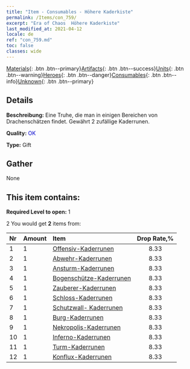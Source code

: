 ```yaml
---
title: "Item - Consumables - Höhere Kaderkiste"
permalink: /Items/con_759/
excerpt: "Era of Chaos  Höhere Kaderkiste"
last_modified_at: 2021-04-12
locale: de
ref: "con_759.md"
toc: false
classes: wide
---
```

 [Materials](/de/Items/){: .btn .btn--primary}[Artifacts](/de/Items/Artifacts/){: .btn .btn--success}[Units](/de/Items/Units/){: .btn .btn--warning}[Heroes](/de/Items/Heroes/){: .btn .btn--danger}[Consumables](/de/Items/Consumables/){: .btn .btn--info}[Unknown](/de/Items/Unknown/){: .btn .btn--primary}

## Details
 **Beschreibung:** Eine Truhe, die man in einigen Bereichen von Drachenschätzen findet. Gewährt 2 zufällige Kaderrunen.

 **Quality:** <span style="color: #0000CD">OK</span>

 **Type:** Gift

## Gather

  None

## This item contains:

 **Required Level to open:** 1

 2 You would get **2** items  from:

  | Nr | Amount |     Item    | Drop Rate,% |
  |:---|:-------|:------------|:---------:|
  | 1 | 1 | [Offensiv-Kaderrunen](/de/Items/con_734/) | 8.33 | 
  | 2 | 1 | [Abwehr-Kaderrunen](/de/Items/con_739/) | 8.33 | 
  | 3 | 1 | [Ansturm-Kaderrunen](/de/Items/con_741/) | 8.33 | 
  | 4 | 1 | [Bogenschütze-Kaderrunen](/de/Items/con_742/) | 8.33 | 
  | 5 | 1 | [Zauberer-Kaderrunen](/de/Items/con_746/) | 8.33 | 
  | 6 | 1 | [Schloss-Kaderrunen](/de/Items/con_752/) | 8.33 | 
  | 7 | 1 | [Schutzwall- Kaderrunen](/de/Items/con_753/) | 8.33 | 
  | 8 | 1 | [Burg-Kaderrunen](/de/Items/con_754/) | 8.33 | 
  | 9 | 1 | [Nekropolis-Kaderrunen](/de/Items/con_755/) | 8.33 | 
  | 10 | 1 | [Inferno-Kaderrunen](/de/Items/con_777/) | 8.33 | 
  | 11 | 1 | [Turm-Kaderrunen](/de/Items/con_785/) | 8.33 | 
  | 12 | 1 | [Konflux-Kaderrunen](/de/Items/con_791/) | 8.33 | 
